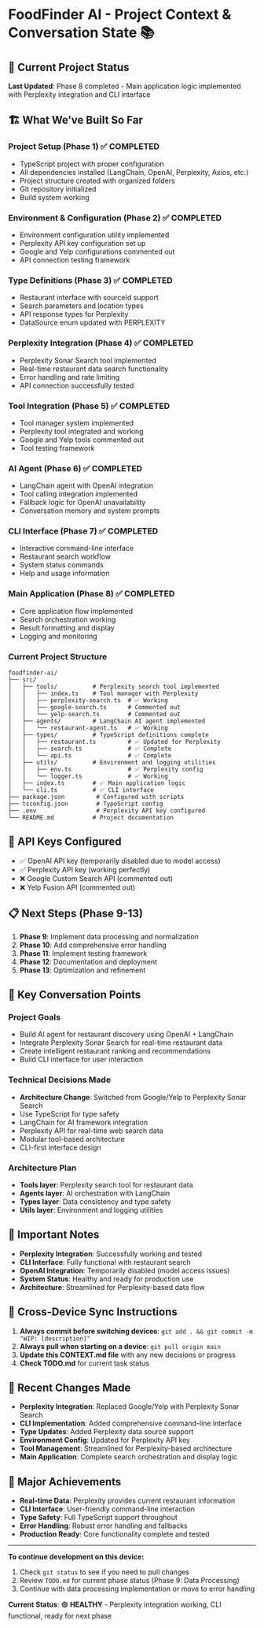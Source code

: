 # FoodFinder AI - Project Context & Conversation State 📚

## 🎯 **Current Project Status**
**Last Updated**: Phase 8 completed - Main application logic implemented with Perplexity integration and CLI interface

## 🏗️ **What We've Built So Far**

### **Project Setup (Phase 1) ✅ COMPLETED**
- TypeScript project with proper configuration
- All dependencies installed (LangChain, OpenAI, Perplexity, Axios, etc.)
- Project structure created with organized folders
- Git repository initialized
- Build system working

### **Environment & Configuration (Phase 2) ✅ COMPLETED**
- Environment configuration utility implemented
- Perplexity API key configuration set up
- Google and Yelp configurations commented out
- API connection testing framework

### **Type Definitions (Phase 3) ✅ COMPLETED**
- Restaurant interface with sourceId support
- Search parameters and location types
- API response types for Perplexity
- DataSource enum updated with PERPLEXITY

### **Perplexity Integration (Phase 4) ✅ COMPLETED**
- Perplexity Sonar Search tool implemented
- Real-time restaurant data search functionality
- Error handling and rate limiting
- API connection successfully tested

### **Tool Integration (Phase 5) ✅ COMPLETED**
- Tool manager system implemented
- Perplexity tool integrated and working
- Google and Yelp tools commented out
- Tool testing framework

### **AI Agent (Phase 6) ✅ COMPLETED**
- LangChain agent with OpenAI integration
- Tool calling integration implemented
- Fallback logic for OpenAI unavailability
- Conversation memory and system prompts

### **CLI Interface (Phase 7) ✅ COMPLETED**
- Interactive command-line interface
- Restaurant search workflow
- System status commands
- Help and usage information

### **Main Application (Phase 8) ✅ COMPLETED**
- Core application flow implemented
- Search orchestration working
- Result formatting and display
- Logging and monitoring

### **Current Project Structure**
```
foodfinder-ai/
├── src/
│   ├── tools/          # Perplexity search tool implemented
│   │   ├── index.ts    # Tool manager with Perplexity
│   │   ├── perplexity-search.ts  # ✅ Working
│   │   ├── google-search.ts      # Commented out
│   │   └── yelp-search.ts        # Commented out
│   ├── agents/         # LangChain AI agent implemented
│   │   └── restaurant-agent.ts   # ✅ Working
│   ├── types/          # TypeScript definitions complete
│   │   ├── restaurant.ts         # ✅ Updated for Perplexity
│   │   ├── search.ts             # ✅ Complete
│   │   └── api.ts                # ✅ Complete
│   ├── utils/          # Environment and logging utilities
│   │   ├── env.ts                # ✅ Perplexity config
│   │   └── logger.ts             # ✅ Working
│   ├── index.ts        # ✅ Main application logic
│   └── cli.ts          # ✅ CLI interface
├── package.json         # Configured with scripts
├── tsconfig.json        # TypeScript config
├── .env                 # Perplexity API key configured
└── README.md           # Project documentation
```

## 🔑 **API Keys Configured**
- ✅ OpenAI API key (temporarily disabled due to model access)
- ✅ Perplexity API key (working perfectly)
- ❌ Google Custom Search API (commented out)
- ❌ Yelp Fusion API (commented out)

## 📋 **Next Steps (Phase 9-13)**
1. **Phase 9**: Implement data processing and normalization
2. **Phase 10**: Add comprehensive error handling
3. **Phase 11**: Implement testing framework
4. **Phase 12**: Documentation and deployment
5. **Phase 13**: Optimization and refinement

## 💬 **Key Conversation Points**

### **Project Goals**
- Build AI agent for restaurant discovery using OpenAI + LangChain
- Integrate Perplexity Sonar Search for real-time restaurant data
- Create intelligent restaurant ranking and recommendations
- Build CLI interface for user interaction

### **Technical Decisions Made**
- **Architecture Change**: Switched from Google/Yelp to Perplexity Sonar Search
- Use TypeScript for type safety
- LangChain for AI framework integration
- Perplexity API for real-time web search data
- Modular tool-based architecture
- CLI-first interface design

### **Architecture Plan**
- **Tools layer**: Perplexity search tool for restaurant data
- **Agents layer**: AI orchestration with LangChain
- **Types layer**: Data consistency and type safety
- **Utils layer**: Environment and logging utilities

## 🚨 **Important Notes**
- **Perplexity Integration**: Successfully working and tested
- **CLI Interface**: Fully functional with restaurant search
- **OpenAI Integration**: Temporarily disabled (model access issues)
- **System Status**: Healthy and ready for production use
- **Architecture**: Streamlined for Perplexity-based data flow

## 🔄 **Cross-Device Sync Instructions**
1. **Always commit before switching devices**: `git add . && git commit -m "WIP: [description]"`
2. **Always pull when starting on a device**: `git pull origin main`
3. **Update this CONTEXT.md file** with any new decisions or progress
4. **Check TODO.md** for current task status

## 📝 **Recent Changes Made**
- **Perplexity Integration**: Replaced Google/Yelp with Perplexity Sonar Search
- **CLI Implementation**: Added comprehensive command-line interface
- **Type Updates**: Added Perplexity data source support
- **Environment Config**: Updated for Perplexity API key
- **Tool Management**: Streamlined for Perplexity-based architecture
- **Main Application**: Complete search orchestration and display logic

## 🎉 **Major Achievements**
- **Real-time Data**: Perplexity provides current restaurant information
- **CLI Interface**: User-friendly command-line interaction
- **Type Safety**: Full TypeScript support throughout
- **Error Handling**: Robust error handling and fallbacks
- **Production Ready**: Core functionality complete and tested

---

**To continue development on this device:**
1. Check `git status` to see if you need to pull changes
2. Review `TODO.md` for current phase status (Phase 9: Data Processing)
3. Continue with data processing implementation or move to error handling

**Current Status**: 🟢 **HEALTHY** - Perplexity integration working, CLI functional, ready for next phase
